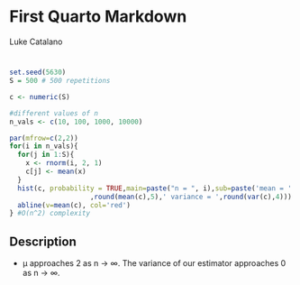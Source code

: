# First Quarto Markdown
Luke Catalano

# 

``` r
set.seed(5630)
S = 500 # 500 repetitions

c <- numeric(S)

#different values of n
n_vals <- c(10, 100, 1000, 10000)

par(mfrow=c(2,2))
for(i in n_vals){
  for(j in 1:S){
    x <- rnorm(i, 2, 1) 
    c[j] <- mean(x)
  }
  hist(c, probability = TRUE,main=paste("n = ", i),sub=paste('mean = '
                    ,round(mean(c),5),' variance = ',round(var(c),4)))
  abline(v=mean(c), col='red')
} #O(n^2) complexity
```


## Description

-   μ approaches 2 as n -\> ∞. The variance of our estimator approaches
    0 as n -\> ∞.
